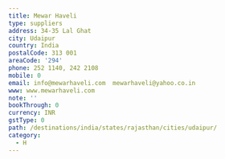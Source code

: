 ```yaml
---
title: Mewar Haveli
type: suppliers
address: 34-35 Lal Ghat
city: Udaipur
country: India
postalCode: 313 001
areaCode: '294'
phone: 252 1140, 242 2108
mobile: 0
email: info@mewarhaveli.com  mewarhaveli@yahoo.co.in
www: www.mewarhaveli.com
note: ''
bookThrough: 0
currency: INR
gstType: 0
path: /destinations/india/states/rajasthan/cities/udaipur/
category:
  - H
---
```


